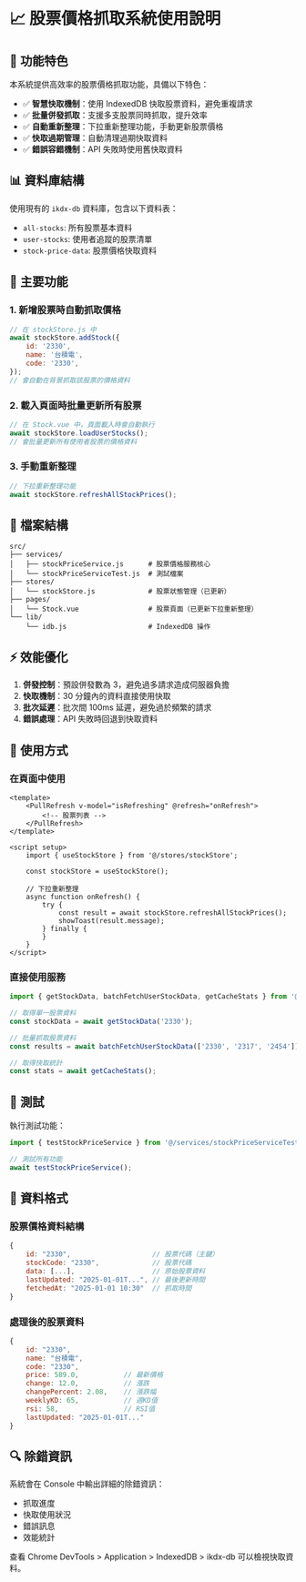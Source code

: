 # 📈 股票價格抓取系統使用說明

## 🚀 功能特色

本系統提供高效率的股票價格抓取功能，具備以下特色：

- ✅ **智慧快取機制**：使用 IndexedDB 快取股票資料，避免重複請求
- ✅ **批量併發抓取**：支援多支股票同時抓取，提升效率
- ✅ **自動重新整理**：下拉重新整理功能，手動更新股票價格
- ✅ **快取過期管理**：自動清理過期快取資料
- ✅ **錯誤容錯機制**：API 失敗時使用舊快取資料

## 📊 資料庫結構

使用現有的 `ikdx-db` 資料庫，包含以下資料表：

- `all-stocks`: 所有股票基本資料
- `user-stocks`: 使用者追蹤的股票清單
- `stock-price-data`: 股票價格快取資料

## 🔧 主要功能

### 1. 新增股票時自動抓取價格

```javascript
// 在 stockStore.js 中
await stockStore.addStock({
    id: '2330',
    name: '台積電',
    code: '2330',
});
// 會自動在背景抓取該股票的價格資料
```

### 2. 載入頁面時批量更新所有股票

```javascript
// 在 Stock.vue 中，頁面載入時會自動執行
await stockStore.loadUserStocks();
// 會批量更新所有使用者股票的價格資料
```

### 3. 手動重新整理

```javascript
// 下拉重新整理功能
await stockStore.refreshAllStockPrices();
```

## 📁 檔案結構

```
src/
├── services/
│   ├── stockPriceService.js      # 股票價格服務核心
│   └── stockPriceServiceTest.js  # 測試檔案
├── stores/
│   └── stockStore.js             # 股票狀態管理（已更新）
├── pages/
│   └── Stock.vue                 # 股票頁面（已更新下拉重新整理）
└── lib/
    └── idb.js                    # IndexedDB 操作
```

## ⚡ 效能優化

1. **併發控制**：預設併發數為 3，避免過多請求造成伺服器負擔
2. **快取機制**：30 分鐘內的資料直接使用快取
3. **批次延遲**：批次間 100ms 延遲，避免過於頻繁的請求
4. **錯誤處理**：API 失敗時回退到快取資料

## 🎯 使用方式

### 在頁面中使用

```vue
<template>
    <PullRefresh v-model="isRefreshing" @refresh="onRefresh">
        <!-- 股票列表 -->
    </PullRefresh>
</template>

<script setup>
    import { useStockStore } from '@/stores/stockStore';

    const stockStore = useStockStore();

    // 下拉重新整理
    async function onRefresh() {
        try {
            const result = await stockStore.refreshAllStockPrices();
            showToast(result.message);
        } finally {
        }
    }
</script>
```

### 直接使用服務

```javascript
import { getStockData, batchFetchUserStockData, getCacheStats } from '@/services/stockPriceService';

// 取得單一股票資料
const stockData = await getStockData('2330');

// 批量抓取股票資料
const results = await batchFetchUserStockData(['2330', '2317', '2454']);

// 取得快取統計
const stats = await getCacheStats();
```

## 🧪 測試

執行測試功能：

```javascript
import { testStockPriceService } from '@/services/stockPriceServiceTest';

// 測試所有功能
await testStockPriceService();
```

## 📝 資料格式

### 股票價格資料結構

```javascript
{
    id: "2330",                    // 股票代碼（主鍵）
    stockCode: "2330",             // 股票代碼
    data: [...],                   // 原始股票資料
    lastUpdated: "2025-01-01T...", // 最後更新時間
    fetchedAt: "2025-01-01 10:30"  // 抓取時間
}
```

### 處理後的股票資料

```javascript
{
    id: "2330",
    name: "台積電",
    code: "2330",
    price: 589.0,           // 最新價格
    change: 12.0,           // 漲跌
    changePercent: 2.08,    // 漲跌幅
    weeklyKD: 65,           // 週KD值
    rsi: 58,                // RSI值
    lastUpdated: "2025-01-01T..."
}
```

## 🔍 除錯資訊

系統會在 Console 中輸出詳細的除錯資訊：

- 抓取進度
- 快取使用狀況
- 錯誤訊息
- 效能統計

查看 Chrome DevTools > Application > IndexedDB > ikdx-db 可以檢視快取資料。
